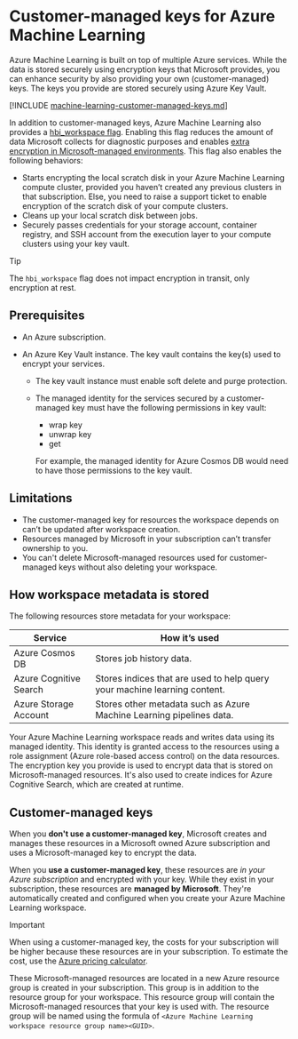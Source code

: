 # Customer-managed keys for Azure Machine Learning

Azure Machine Learning is built on top of multiple Azure services. While the data is stored securely using encryption keys that Microsoft provides, you can enhance security by also providing your own (customer-managed) keys. The keys you provide are stored securely using Azure Key Vault.

[!INCLUDE [machine-learning-customer-managed-keys.md](../../includes/machine-learning-customer-managed-keys.md)]

In addition to customer-managed keys, Azure Machine Learning also provides a [hbi_workspace flag](/python/api/azure-ai-ml/azure.ai.ml.entities.workspace). Enabling this flag reduces the amount of data Microsoft collects for diagnostic purposes and enables [extra encryption in Microsoft-managed environments](../security/fundamentals/encryption-atrest.md). This flag also enables the following behaviors:

* Starts encrypting the local scratch disk in your Azure Machine Learning compute cluster, provided you haven’t created any previous clusters in that subscription. Else, you need to raise a support ticket to enable encryption of the scratch disk of your compute clusters.
* Cleans up your local scratch disk between jobs.
* Securely passes credentials for your storage account, container registry, and SSH account from the execution layer to your compute clusters using your key vault.

> [!TIP]
> The `hbi_workspace` flag does not impact encryption in transit, only encryption at rest.

## Prerequisites

* An Azure subscription.
* An Azure Key Vault instance. The key vault contains the key(s) used to encrypt your services.

    * The key vault instance must enable soft delete and purge protection.
    * The managed identity for the services secured by a customer-managed key must have the following permissions in key vault:

        * wrap key
        * unwrap key
        * get

        For example, the managed identity for Azure Cosmos DB would need to have those permissions to the key vault.

## Limitations

* The customer-managed key for resources the workspace depends on can’t be updated after workspace creation.
* Resources managed by Microsoft in your subscription can’t transfer ownership to you.
* You can't delete Microsoft-managed resources used for customer-managed keys without also deleting your workspace.

## How workspace metadata is stored

The following resources store metadata for your workspace:

| Service | How it’s used |
| ----- | ----- |
| Azure Cosmos DB | Stores job history data. |
| Azure Cognitive Search | Stores indices that are used to help query your machine learning content. |
| Azure Storage Account | Stores other metadata such as Azure Machine Learning pipelines data. |

Your Azure Machine Learning workspace reads and writes data using its managed identity. This identity is granted access to the resources using a role assignment (Azure role-based access control) on the data resources. The encryption key you provide is used to encrypt data that is stored on Microsoft-managed resources. It's also used to create indices for Azure Cognitive Search, which are created at runtime.

## Customer-managed keys

When you __don't use a customer-managed key__, Microsoft creates and manages these resources in a Microsoft owned Azure subscription and uses a Microsoft-managed key to encrypt the data. 

When you __use a customer-managed key__, these resources are _in your Azure subscription_ and encrypted with your key. While they exist in your subscription, these resources are __managed by Microsoft__. They're automatically created and configured when you create your Azure Machine Learning workspace.

> [!IMPORTANT]
> When using a customer-managed key, the costs for your subscription will be higher because these resources are in your subscription. To estimate the cost, use the [Azure pricing calculator](https://azure.microsoft.com/pricing/calculator/).

These Microsoft-managed resources are located in a new Azure resource group is created in your subscription. This group is in addition to the resource group for your workspace. This resource group will contain the Microsoft-managed resources that your key is used with. The resource group will be named using the formula of `<Azure Machine Learning workspace resource group name><GUID>`.
